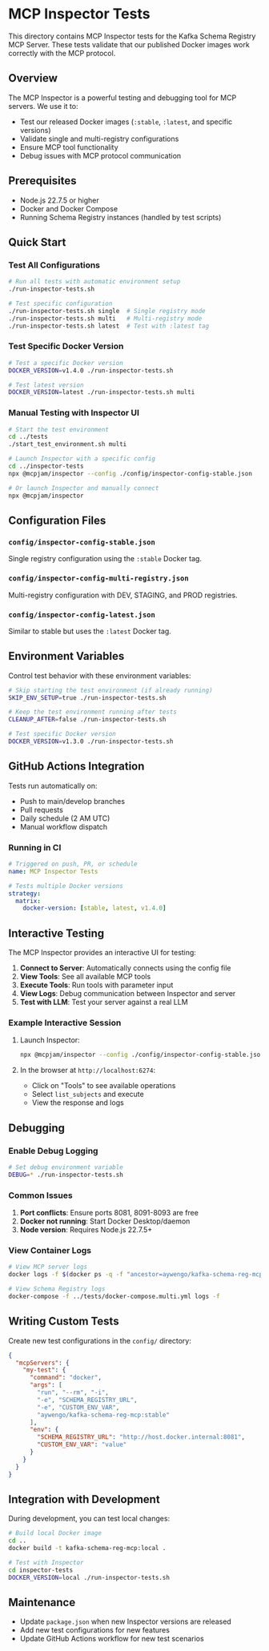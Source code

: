 # MCP Inspector Tests

This directory contains MCP Inspector tests for the Kafka Schema Registry MCP Server. These tests validate that our published Docker images work correctly with the MCP protocol.

## Overview

The MCP Inspector is a powerful testing and debugging tool for MCP servers. We use it to:

- Test our released Docker images (`:stable`, `:latest`, and specific versions)
- Validate single and multi-registry configurations
- Ensure MCP tool functionality
- Debug issues with MCP protocol communication

## Prerequisites

- Node.js 22.7.5 or higher
- Docker and Docker Compose
- Running Schema Registry instances (handled by test scripts)

## Quick Start

### Test All Configurations

```bash
# Run all tests with automatic environment setup
./run-inspector-tests.sh

# Test specific configuration
./run-inspector-tests.sh single  # Single registry mode
./run-inspector-tests.sh multi   # Multi-registry mode
./run-inspector-tests.sh latest  # Test with :latest tag
```

### Test Specific Docker Version

```bash
# Test a specific Docker version
DOCKER_VERSION=v1.4.0 ./run-inspector-tests.sh

# Test latest version
DOCKER_VERSION=latest ./run-inspector-tests.sh multi
```

### Manual Testing with Inspector UI

```bash
# Start the test environment
cd ../tests
./start_test_environment.sh multi

# Launch Inspector with a specific config
cd ../inspector-tests
npx @mcpjam/inspector --config ./config/inspector-config-stable.json

# Or launch Inspector and manually connect
npx @mcpjam/inspector
```

## Configuration Files

### `config/inspector-config-stable.json`
Single registry configuration using the `:stable` Docker tag.

### `config/inspector-config-multi-registry.json`
Multi-registry configuration with DEV, STAGING, and PROD registries.

### `config/inspector-config-latest.json`
Similar to stable but uses the `:latest` Docker tag.

## Environment Variables

Control test behavior with these environment variables:

```bash
# Skip starting the test environment (if already running)
SKIP_ENV_SETUP=true ./run-inspector-tests.sh

# Keep the test environment running after tests
CLEANUP_AFTER=false ./run-inspector-tests.sh

# Test specific Docker version
DOCKER_VERSION=v1.3.0 ./run-inspector-tests.sh
```

## GitHub Actions Integration

Tests run automatically on:
- Push to main/develop branches
- Pull requests
- Daily schedule (2 AM UTC)
- Manual workflow dispatch

### Running in CI

```yaml
# Triggered on push, PR, or schedule
name: MCP Inspector Tests

# Tests multiple Docker versions
strategy:
  matrix:
    docker-version: [stable, latest, v1.4.0]
```

## Interactive Testing

The MCP Inspector provides an interactive UI for testing:

1. **Connect to Server**: Automatically connects using the config file
2. **View Tools**: See all available MCP tools
3. **Execute Tools**: Run tools with parameter input
4. **View Logs**: Debug communication between Inspector and server
5. **Test with LLM**: Test your server against a real LLM

### Example Interactive Session

1. Launch Inspector:
   ```bash
   npx @mcpjam/inspector --config ./config/inspector-config-stable.json
   ```

2. In the browser at `http://localhost:6274`:
   - Click on "Tools" to see available operations
   - Select `list_subjects` and execute
   - View the response and logs

## Debugging

### Enable Debug Logging

```bash
# Set debug environment variable
DEBUG=* ./run-inspector-tests.sh
```

### Common Issues

1. **Port conflicts**: Ensure ports 8081, 8091-8093 are free
2. **Docker not running**: Start Docker Desktop/daemon
3. **Node version**: Requires Node.js 22.7.5+

### View Container Logs

```bash
# View MCP server logs
docker logs -f $(docker ps -q -f "ancestor=aywengo/kafka-schema-reg-mcp:stable")

# View Schema Registry logs
docker-compose -f ../tests/docker-compose.multi.yml logs -f
```

## Writing Custom Tests

Create new test configurations in the `config/` directory:

```json
{
  "mcpServers": {
    "my-test": {
      "command": "docker",
      "args": [
        "run", "--rm", "-i",
        "-e", "SCHEMA_REGISTRY_URL",
        "-e", "CUSTOM_ENV_VAR",
        "aywengo/kafka-schema-reg-mcp:stable"
      ],
      "env": {
        "SCHEMA_REGISTRY_URL": "http://host.docker.internal:8081",
        "CUSTOM_ENV_VAR": "value"
      }
    }
  }
}
```

## Integration with Development

During development, you can test local changes:

```bash
# Build local Docker image
cd ..
docker build -t kafka-schema-reg-mcp:local .

# Test with Inspector
cd inspector-tests
DOCKER_VERSION=local ./run-inspector-tests.sh
```

## Maintenance

- Update `package.json` when new Inspector versions are released
- Add new test configurations for new features
- Update GitHub Actions workflow for new test scenarios
